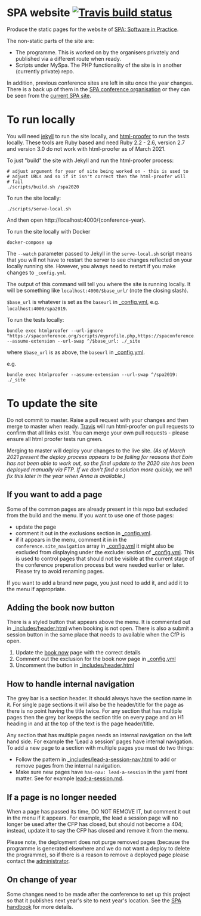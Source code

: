 # SPA website [![Travis build status](https://api.travis-ci.org/spaconference/spa-website.svg?branch=master)](https://travis-ci.org/spaconference/spa-website)

Produce the static pages for the website of [SPA: Software in Practice](https://spaconference.org).

The non-static parts of the site are:

 - The programme. This is worked on by the organisers privately and published via a different route when ready.
 - Scripts under MySpa. The PHP functionality of the site is in another (currently private) repo.

In addition, previous conference sites are left in situ once the year changes. There is a back up of them in the [SPA conference organisation](https://github.com/spaconference/previous-spa-sites) or they can be seen from the [current SPA site](https://spaconference.org).

# To run locally

You will need [jekyll](https://jekyllrb.com/docs/quickstart/) to run the site locally, and [html-proofer](https://rubygems.org/gems/html-proofer/) to run the tests locally.  These tools are Ruby based and need Ruby 2.2 - 2.6, version 2.7 and version 3.0 do not work with html-proofer as of March 2021.

To just "build" the site with Jekyll and run the html-proofer process:

```
# adjust argument for year of site being worked on - this is used to
# adjust URLs and so if it isn't correct then the html-proofer will 
# fail
./scripts/build.sh /spa2020
```

To run the site locally:

```
./scripts/serve-local.sh
```

And then open http://localhost:4000/{conference-year}.

To run the site locally with Docker
```
docker-compose up
```

The `--watch` parameter passed to Jekyll in the `serve-local.sh` script means that you will not have to restart the server to see changes reflected on your locally running site. However, you always need to restart if you make changes to `_config.yml`.

The output of this command will tell you where the site is running locally. It will be something like `localhost:4000/$base_url/` (note the closing slash).

`$base_url` is whatever is set as the `baseurl` in [_config.yml](_config.yml), e.g. `localhost:4000/spa2019`.

To run the tests locally:

```
bundle exec htmlproofer --url-ignore "https://spaconference.org/scripts/myprofile.php,https://spaconference.org/scripts/makeproposal.php" --assume-extension --url-swap ^/$base_url: ./_site
```

where `$base_url` is as above, the `baseurl` in [_config.yml](_config.yml).

e.g.

```
bundle exec htmlproofer --assume-extension --url-swap ^/spa2019: ./_site
```

# To update the site

Do not commit to master. Raise a pull request with your changes and then merge to master when ready. [Travis](https://travis-ci.org/spaconference/spa-website) will run html-proofer on pull requests to confirm that all links exist. You can merge your own pull requests - please ensure all html proofer tests run green.

Merging to master will deploy your changes to the live site.  _(As of March 2021 present the deploy process appears to be failing for reasons that Eoin has not been able to work out, so the final update to the 2020 site has been deployed manually via FTP.  If we don't find a solution more quickly, we will fix this later in the year when Anna is available.)_

## If you want to add a page

Some of the common pages are already present in this repo but excluded from the build and the menu. If you want to use one of those pages:

- update the page
- comment it out in the exclusions section in [_config.yml](_config.yml).
- if it appears in the menu, comment it in in the `conference.site_navigation` array in [_config.yml](_config.yml)
it might also be excluded from displaying under the exclude: section of [_config.yml](_config.yml). This is used to control pages that should not be visible at the current stage of the conference preperation process but were needed earlier or later. Please try to avoid renaming pages.

If you want to add a brand new page, you just need to add it, and add it to the menu if appropriate.

## Adding the book now button

There is a styled button that appears above the menu. It is commented out in
[_includes/header.html](_includes/header.html) when booking is not open.
There is also a submit a session button in the same place that needs to available when the CfP is open.

1. Update the [book now](book-now.md) page with the correct details
1. Comment out the exclusion for the book now page in [_config.yml](_config.yml)
1. Uncomment the button in [_includes/header.html](_includes/header.html)

## How to handle internal navigation
The grey bar is a section header. It should always have the section name in it. For single page sections it will also be the header/title for the page as there is no point having the title twice. For any section that has multiple pages then the grey bar keeps the section title on every page and an H1 heading in and at the top of the text is the page header/title.

Any section that has multiple pages needs an internal navigation on the left hand side. For example the 'Lead a session' pages have internal navigation. To add a new page to a section with multiple pages you must do two things:
- Follow the pattern in [_includes/lead-a-session-nav.html](_includes/lead-a-session-nav.html) to add or remove pages from the internal navigation.
- Make sure new pages have `has-nav: lead-a-session` in the yaml front matter. See for example [lead-a-session.md](/lead-a-session.md).

## If a page is no longer needed

When a page has passed its time, DO NOT REMOVE IT, but comment it out in the menu if it appears. For example, the lead a session page will no longer be used after the CFP has closed, but should not become a 404; instead, update it to say the CFP has closed and remove it from the menu.

Please note, the deployment does not purge removed pages (because the programme is generated elsewhere and we do not want a deploy to delete the programme), so if there is a reason to remove a deployed page please contact the [administrator](mailto:website@spaconference.org).

## On change of year

Some changes need to be made after the conference to set up this project so that it publishes next year's site to next year's location. See the [SPA handbook](https://github.com/spaconference/spa-handbook/blob/master/website/change-of-year.md) for more details.
